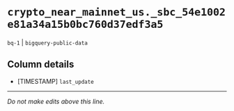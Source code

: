 # `crypto_near_mainnet_us._sbc_54e1002e81a34a15b0bc760d37edf3a5`
`bq-1` | `bigquery-public-data`

## Column details
* [TIMESTAMP] `last_update`

-------------------------------------------------------------------------------
*Do not make edits above this line.*

